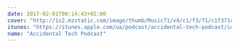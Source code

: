 ```yaml
---
date: 2017-02-01T00:14:43+02:00
cover: "http://is2.mzstatic.com/image/thumb/Music71/v4/c1/f3/71/c1f371cb-10f0-6ef4-251b-0444743d077f/source/170x170bb.jpg"
itunes: "https://itunes.apple.com/ua/podcast/accidental-tech-podcast/id617416468"
name: "Accidental Tech Podcast"
---
```


